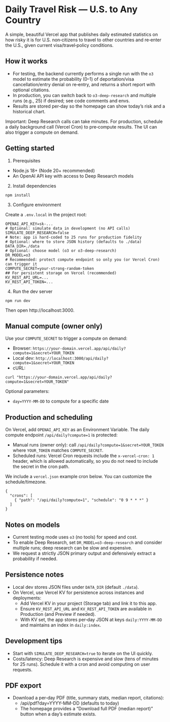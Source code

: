 Daily Travel Risk — U.S. to Any Country
=======================================

A simple, beautiful Vercel app that publishes daily estimated statistics on how risky it is for U.S. non‑citizens to travel to other countries and re‑enter the U.S., given current visa/travel‑policy conditions.

How it works
------------

- For testing, the backend currently performs a single run with the `o3` model to estimate the probability (0–1) of deportation/visa cancellation/entry denial on re‑entry, and returns a short report with optional citations.
- In production, you can switch back to `o3-deep-research` and multiple runs (e.g., 25) if desired; see code comments and envs.
- Results are stored per‑day so the homepage can show today’s risk and a historical chart.

Important: Deep Research calls can take minutes. For production, schedule a daily background call (Vercel Cron) to pre‑compute results. The UI can also trigger a compute on demand.

Getting started
---------------

1) Prerequisites

- Node.js 18+ (Node 20+ recommended)
- An OpenAI API key with access to Deep Research models

2) Install dependencies

```
npm install
```

3) Configure environment

Create a `.env.local` in the project root:

```
OPENAI_API_KEY=sk-...
# Optional: simulate data in development (no API calls)
SIMULATE_DEEP_RESEARCH=false
# Note: app is hard‑coded to 25 runs for production fidelity
# Optional: where to store JSON history (defaults to ./data)
DATA_DIR=./data
# Optional: choose model (o3 or o3-deep-research)
DR_MODEL=o3
# Recommended: protect compute endpoint so only you (or Vercel Cron) can trigger it
COMPUTE_SECRET=your-strong-random-token
## For persistent storage on Vercel (recommended)
KV_REST_API_URL=...
KV_REST_API_TOKEN=...
```

4) Run the dev server

```
npm run dev
```

Then open http://localhost:3000.

Manual compute (owner only)
---------------------------

Use your `COMPUTE_SECRET` to trigger a compute on demand:

- Browser: `https://your-domain.vercel.app/api/daily?compute=1&secret=YOUR_TOKEN`
- Local dev: `http://localhost:3000/api/daily?compute=1&secret=YOUR_TOKEN`
- cURL:

```
curl "https://your-domain.vercel.app/api/daily?compute=1&secret=YOUR_TOKEN"
```

Optional parameters:

- `day=YYYY-MM-DD` to compute for a specific date

Production and scheduling
-------------------------

On Vercel, add `OPENAI_API_KEY` as an Environment Variable. The daily compute endpoint `/api/daily?compute=1` is protected:

- Manual runs (owner only): call `/api/daily?compute=1&secret=YOUR_TOKEN` where `YOUR_TOKEN` matches `COMPUTE_SECRET`.
- Scheduled runs: Vercel Cron requests include the `x-vercel-cron: 1` header, which is allowed automatically, so you do not need to include the secret in the cron path.

We include a `vercel.json` example cron below. You can customize the schedule/timezone.

```
{
  "crons": [
    { "path": "/api/daily?compute=1", "schedule": "0 9 * * *" }
  ]
}
```

Notes on models
---------------

- Current testing mode uses `o3` (no tools) for speed and cost.
- To enable Deep Research, set `DR_MODEL=o3-deep-research` and consider multiple runs; deep research can be slow and expensive.
- We request a strictly JSON primary output and defensively extract a probability if needed.

Persistence notes
-----------------

- Local dev stores JSON files under `DATA_DIR` (default `./data`).
- On Vercel, use Vercel KV for persistence across instances and deployments:
  - Add Vercel KV in your project (Storage tab) and link it to this app.
  - Ensure `KV_REST_API_URL` and `KV_REST_API_TOKEN` are available in Production (and Preview if needed).
  - With KV set, the app stores per‑day JSON at keys `daily:YYYY-MM-DD` and maintains an index in `daily:index`.

Development tips
----------------

- Start with `SIMULATE_DEEP_RESEARCH=true` to iterate on the UI quickly.
- Costs/latency: Deep Research is expensive and slow (tens of minutes for 25 runs). Schedule it with a cron and avoid computing on user requests.

PDF export
----------

- Download a per‑day PDF (title, summary stats, median report, citations):
  - /api/pdf?day=YYYY-MM-DD (defaults to today)
  - The homepage provides a “Download full PDF (median report)” button when a day’s estimate exists.
